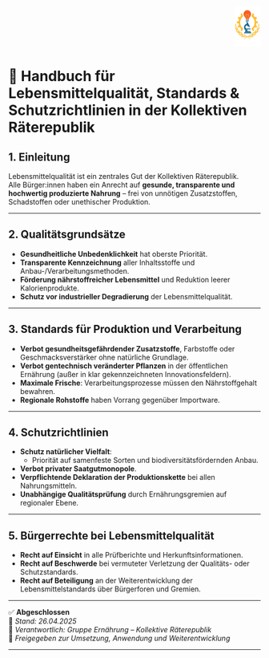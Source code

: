 <p align="right">
  <img src="https://raw.githubusercontent.com/hades-dux/Kollektive-Raeterepublik/main/Meta_und_Systemstruktur/logo_offiziell.png" alt="Logo der Kollektiven Räterepublik" height="80">
</p>

# 🥑 Handbuch für Lebensmittelqualität, Standards & Schutzrichtlinien in der Kollektiven Räterepublik
<!--
Autor: Fabio Weidner
Version: 1.0
Sektion: Ernährung
Veröffentlichung: April 2025
-->

## 1. Einleitung

Lebensmittelqualität ist ein zentrales Gut der Kollektiven Räterepublik.  
Alle Bürger:innen haben ein Anrecht auf **gesunde, transparente und hochwertig produzierte Nahrung** – frei von unnötigen Zusatzstoffen, Schadstoffen oder unethischer Produktion.

---

## 2. Qualitätsgrundsätze

- **Gesundheitliche Unbedenklichkeit** hat oberste Priorität.
- **Transparente Kennzeichnung** aller Inhaltsstoffe und Anbau-/Verarbeitungsmethoden.
- **Förderung nährstoffreicher Lebensmittel** und Reduktion leerer Kalorienprodukte.
- **Schutz vor industrieller Degradierung** der Lebensmittelqualität.

---

## 3. Standards für Produktion und Verarbeitung

- **Verbot gesundheitsgefährdender Zusatzstoffe**, Farbstoffe oder Geschmacksverstärker ohne natürliche Grundlage.
- **Verbot gentechnisch veränderter Pflanzen** in der öffentlichen Ernährung (außer in klar gekennzeichneten Innovationsfeldern).
- **Maximale Frische**: Verarbeitungsprozesse müssen den Nährstoffgehalt bewahren.
- **Regionale Rohstoffe** haben Vorrang gegenüber Importware.

---

## 4. Schutzrichtlinien

- **Schutz natürlicher Vielfalt**:
  - Priorität auf samenfeste Sorten und biodiversitätsfördernden Anbau.
- **Verbot privater Saatgutmonopole**.
- **Verpflichtende Deklaration der Produktionskette** bei allen Nahrungsmitteln.
- **Unabhängige Qualitätsprüfung** durch Ernährungsgremien auf regionaler Ebene.

---

## 5. Bürgerrechte bei Lebensmittelqualität

- **Recht auf Einsicht** in alle Prüfberichte und Herkunftsinformationen.
- **Recht auf Beschwerde** bei vermuteter Verletzung der Qualitäts- oder Schutzstandards.
- **Recht auf Beteiligung** an der Weiterentwicklung der Lebensmittelstandards über Bürgerforen und Gremien.

---

✅ **Abgeschlossen**  
📅 *Stand: 26.04.2025*  
🏩 *Verantwortlich: Gruppe Ernährung – Kollektive Räterepublik*  
🔐 *Freigegeben zur Umsetzung, Anwendung und Weiterentwicklung*

---

